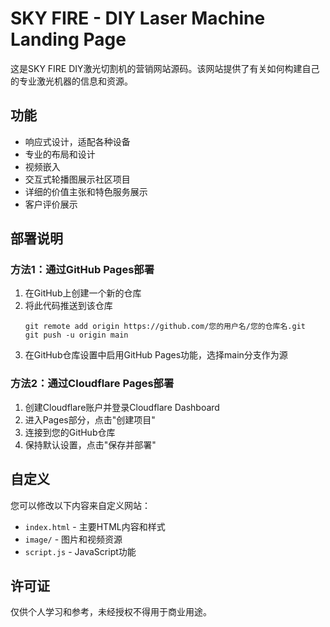 # SKY FIRE - DIY Laser Machine Landing Page

这是SKY FIRE DIY激光切割机的营销网站源码。该网站提供了有关如何构建自己的专业激光机器的信息和资源。

## 功能

- 响应式设计，适配各种设备
- 专业的布局和设计
- 视频嵌入
- 交互式轮播图展示社区项目
- 详细的价值主张和特色服务展示
- 客户评价展示

## 部署说明

### 方法1：通过GitHub Pages部署

1. 在GitHub上创建一个新的仓库
2. 将此代码推送到该仓库
   ```
   git remote add origin https://github.com/您的用户名/您的仓库名.git
   git push -u origin main
   ```
3. 在GitHub仓库设置中启用GitHub Pages功能，选择main分支作为源

### 方法2：通过Cloudflare Pages部署

1. 创建Cloudflare账户并登录Cloudflare Dashboard
2. 进入Pages部分，点击"创建项目"
3. 连接到您的GitHub仓库
4. 保持默认设置，点击"保存并部署"

## 自定义

您可以修改以下内容来自定义网站：

- `index.html` - 主要HTML内容和样式
- `image/` - 图片和视频资源
- `script.js` - JavaScript功能

## 许可证

仅供个人学习和参考，未经授权不得用于商业用途。 